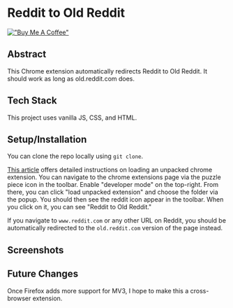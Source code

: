 # Reddit to Old Reddit

[!["Buy Me A Coffee"](https://www.buymeacoffee.com/assets/img/custom_images/orange_img.png)](https://www.buymeacoffee.com/decemberthedeveloper)

## Abstract
This Chrome extension automatically redirects Reddit to Old Reddit. It should work as long as old.reddit.com does.

## Tech Stack
This project uses vanilla JS, CSS, and HTML.

## Setup/Installation
You can clone the repo locally using `git clone`.

[This article](https://developer.chrome.com/docs/extensions/mv3/getstarted/development-basics/#load-unpacked) offers detailed instructions on loading an unpacked chrome extension. You can navigate to the chrome extensions page via the puzzle piece icon in the toolbar. Enable "developer mode" on the top-right. From there, you can click "load unpacked extension" and choose the folder via the popup. You should then see the reddit icon appear in the toolbar. When you click on it, you can see "Reddit to Old Reddit."

If you navigate to `www.reddit.com` or any other URL on Reddit, you should be automatically redirected to the `old.reddit.com` version of the page instead.

## Screenshots


## Future Changes
Once Firefox adds more support for MV3, I hope to make this a cross-browser extension. 
